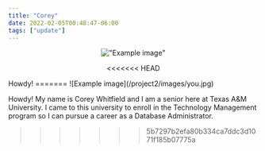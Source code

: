 ```yaml
---
title: "Corey"
date: 2022-02-05T00:48:47-06:00
tags: ["update"]
---
```


<center>

!["Example image"](/project2/images/you.jpg) 


<<<<<<< HEAD
</center>
Howdy!
=======
![Example image](/project2/images/you.jpg)


Howdy!
My name is Corey Whitfield and I am a senior here at Texas A&M University. I came to this university to enroll in the Technology Management program so I can pursue a career as a Database Administrator.
>>>>>>> 5b7297b2efa80b334ca7ddc3d1071f185b07775a

